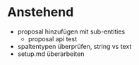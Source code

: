 # Anstehend

* proposal hinzufügen mit sub-entities
  * proposal api test
* spaltentypen überprüfen, string vs text
* setup.md überarbeiten
